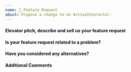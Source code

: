 ```yaml
---
name: 🚀 Feature Request
about: Propose a change to an ActiveInteractor.
---
```


<!--- ⚠️ If you do not respect this template your issue will be closed. -->
<!-- ⚠️ Make sure to browse the opened and closed issues before submitting your issue. -->

#### Elevator pitch, describe and sell us your feature request
<!--- Tell us how this feature would better improve your user experience -->
<!--- Be concise try to sale it in one or two sentences -->
<!--- You can expand further on your idea in the Additional Comments -->

#### Is your feature request related to a problem?
<!--- A clear and concise description of what the problem is. -->
<!--- Ex. I'm always frustrated when [...] -->

#### Have you considered any alternatives?
<!--- Is there a compromise to the feature you're requesting? -->

#### Additional Comments
<!--- Is there any more details you'd like to provide about this feature? -->
<!--- Is there another feature in the tracker that are related to yours? -->
